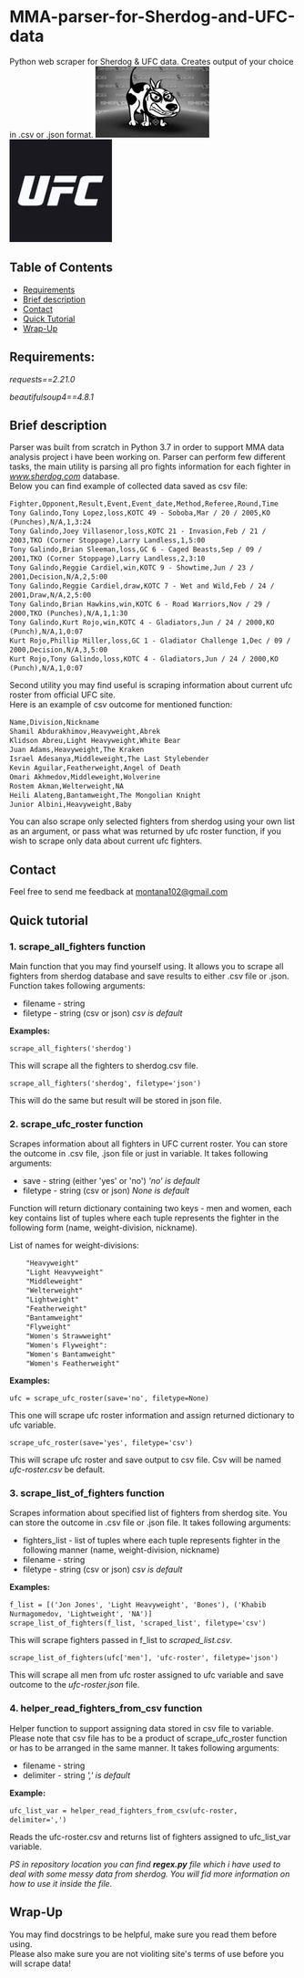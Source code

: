 # MMA-parser-for-Sherdog-and-UFC-data
Python web scraper for Sherdog &amp; UFC data. Creates output of your choice in .csv or .json format.
![Sherdog logo](sherdog.jpg)  
![UFC logo](ufc.jpg)

## Table of Contents

* [Requirements](#Requirements)
* [Brief description](#Brief-description)
* [Contact](#Contact)
* [Quick Tutorial](#quick-tutorial)
* [Wrap-Up](#setup)

## Requirements:

*requests==2.21.0*

*beautifulsoup4==4.8.1*

## Brief description

Parser was built from scratch in Python 3.7 in order to support MMA data analysis project i have been working on.
Parser can perform few different tasks, the main utility is parsing all pro fights information for each fighter in *www.sherdog.com* database.  
Below you can find example of collected data saved as csv file:

```
Fighter,Opponent,Result,Event,Event_date,Method,Referee,Round,Time
Tony Galindo,Tony Lopez,loss,KOTC 49 - Soboba,Mar / 20 / 2005,KO (Punches),N/A,1,3:24   	
Tony Galindo,Joey Villasenor,loss,KOTC 21 - Invasion,Feb / 21 / 2003,TKO (Corner Stoppage),Larry Landless,1,5:00  	 
Tony Galindo,Brian Sleeman,loss,GC 6 - Caged Beasts,Sep / 09 / 2001,TKO (Corner Stoppage),Larry Landless,2,3:10  	  
Tony Galindo,Reggie Cardiel,win,KOTC 9 - Showtime,Jun / 23 / 2001,Decision,N/A,2,5:00  	  
Tony Galindo,Reggie Cardiel,draw,KOTC 7 - Wet and Wild,Feb / 24 / 2001,Draw,N/A,2,5:00
Tony Galindo,Brian Hawkins,win,KOTC 6 - Road Warriors,Nov / 29 / 2000,TKO (Punches),N/A,1,1:30 	 
Tony Galindo,Kurt Rojo,win,KOTC 4 - Gladiators,Jun / 24 / 2000,KO (Punch),N/A,1,0:07 	
Kurt Rojo,Phillip Miller,loss,GC 1 - Gladiator Challenge 1,Dec / 09 / 2000,Decision,N/A,3,5:00 	 
Kurt Rojo,Tony Galindo,loss,KOTC 4 - Gladiators,Jun / 24 / 2000,KO (Punch),N/A,1,0:07
```

Second utility you may find useful is scraping information about current ufc roster from official UFC site.  
Here is an example of csv outcome for mentioned function:

```
Name,Division,Nickname
Shamil Abdurakhimov,Heavyweight,Abrek
Klidson Abreu,Light Heavyweight,White Bear
Juan Adams,Heavyweight,The Kraken
Israel Adesanya,Middleweight,The Last Stylebender
Kevin Aguilar,Featherweight,Angel of Death
Omari Akhmedov,Middleweight,Wolverine
Rostem Akman,Welterweight,NA
Heili Alateng,Bantamweight,The Mongolian Knight
Junior Albini,Heavyweight,Baby
```

You can also scrape only selected fighters from sherdog using your own list as an argument, or pass what was returned by ufc roster function, if you wish to scrape only data about current ufc fighters.

## Contact

Feel free to send me feedback at montana102@gmail.com

## Quick tutorial

### 1. scrape_all_fighters function

Main function that you may find yourself using. It allows you to scrape all fighters from sherdog database and save results to either .csv file or .json. Function takes following arguments:

* filename - string
* filetype - string (csv or json) *csv is default*

**Examples:**
```
scrape_all_fighters('sherdog')
```

This will scrape all the fighters to sherdog.csv file.

```
scrape_all_fighters('sherdog', filetype='json')
```

This will do the same but result will be stored in json file.

### 2. scrape_ufc_roster function

Scrapes information about all fighters in UFC current roster. You can store the outcome in .csv file, .json file or just in variable.
It takes following arguments:

* save - string (either 'yes' or 'no') *'no' is default*
* filetype - string (csv or json) *None is default*

Function will return dictionary containing two keys - men and women, each key contains list of tuples where each tuple represents the fighter in the following form (name, weight-division, nickname). 

List of names for weight-divisions: 

        "Heavyweight"
        "Light Heavyweight"
        "Middleweight"
        "Welterweight"
        "Lightweight"
        "Featherweight"
        "Bantamweight"
        "Flyweight"
        "Women's Strawweight"
        "Women's Flyweight":
        "Women's Bantamweight"
        "Women's Featherweight"


**Examples:**
```
ufc = scrape_ufc_roster(save='no', filetype=None)
```

This one will scrape ufc roster information and assign returned dictionary to ufc variable.

```
scrape_ufc_roster(save='yes', filetype='csv')
```

This will scrape ufc roster and save output to csv file. Csv will be named *ufc-roster.csv* be default.

### 3. scrape_list_of_fighters function

Scrapes information about specified list of fighters from sherdog site. You can store the outcome in .csv file or .json file. 
It takes following arguments:

* fighters_list - list of tuples where each tuple represents fighter in the following manner (name, weight-division, nickname)
* filename - string
* filetype - string (csv or json) *csv is default*                 

**Examples:**

```
f_list = [('Jon Jones', 'Light Heavyweight', 'Bones'), ('Khabib Nurmagomedov, 'Lightweight', 'NA')]
scrape_list_of_fighters(f_list, 'scraped_list', filetype='csv')
```

This will scrape fighters passed in f_list to *scraped_list.csv*.

```
scrape_list_of_fighters(ufc['men'], 'ufc-roster', filetype='json')
```

This will scrape all men from ufc roster assigned to ufc variable and save outcome to the *ufc-roster.json* file.

### 4. helper_read_fighters_from_csv function

Helper function to support assigning data stored in csv file to variable. Please note that csv file has to be a product of scrape_ufc_roster function or has to be arranged in the same manner.
It takes following arguments:

* filename - string
* delimiter - string *',' is default*

**Example:**

```
ufc_list_var = helper_read_fighters_from_csv(ufc-roster, delimiter=',')
```

Reads the ufc-roster.csv and returns list of fighters assigned to ufc_list_var variable.

*PS in repository location you can find **regex.py** file which i have used to deal with some messy data from sherdog. You will fid more information on how to use it inside the file.*

## Wrap-Up

You may find docstrings to be helpful, make sure you read them before using.  
Please also make sure you are not violiting site's terms of use before you will scrape data!
